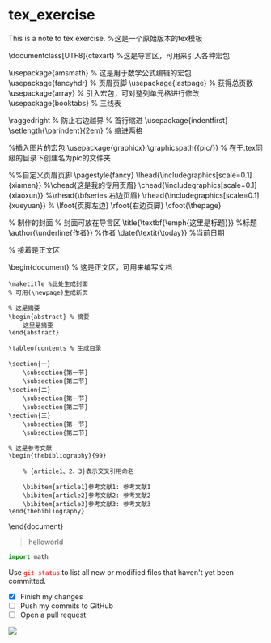 # tex_exercise
This is a note to tex exercise.
%这是一个原始版本的tex模板

\documentclass[UTF8]{ctexart}
%这是导言区，可用来引入各种宏包

\usepackage{amsmath} % 这是用于数学公式编辑的宏包
\usepackage{fancyhdr} % 页眉页脚
\usepackage{lastpage} % 获得总页数
\usepackage{array} % 引入宏包，可对整列单元格进行修改
\usepackage{booktabs} % 三线表

\raggedright % 防止右边越界
% 首行缩进
\usepackage{indentfirst}
\setlength{\parindent}{2em} % 缩进两格

%插入图片的宏包
\usepackage{graphicx}
\graphicspath{{pic/}} % 在于.tex同级的目录下创建名为pic的文件夹

%%自定义页眉页脚
\pagestyle{fancy}
\lhead{\includegraphics[scale=0.1]{xiamen}}
%\chead{这是我的专用页眉}
\chead{\includegraphics[scale=0.1]{xiaoxun}}
%\rhead{\bfseries 右边页眉}
\rhead{\includegraphics[scale=0.1]{xueyuan}}
% \lfoot{页脚左边} \rfoot{右边页脚}
\cfoot{\thepage}

% 制作的封面
% 封面可放在导言区
\title{\textbf{\emph{这里是标题}}} %标题
\author{\underline{作者}} %作者
\date{\textit{\today}} %当前日期

% 接着是正文区

\begin{document}
	% 这是正文区，可用来编写文档
	
	\maketitle %此处生成封面
	% 可用(\newpage)生成新页
	
	% 这是摘要
	\begin{abstract} % 摘要
		这里是摘要
	\end{abstract}

	\tableofcontents % 生成目录
	
	\section{一}
		\subsection{第一节}
		\subsection{第二节}
	\section{二}
		\subsection{第一节}
		\subsection{第二节}
	\section{三}
		\subsection{第一节}
		\subsection{第二节}
	
	% 这是参考文献
	\begin{thebibliography}{99}
		
		% {article1、2、3}表示交叉引用命名
		
		\bibitem{article1}参考文献1: 参考文献1
		\bibitem{article2}参考文献2: 参考文献2
		\bibitem{article3}参考文献3: 参考文献3
	\end{thebibliography}
	
	
\end{document}

> helloworld

```python
import math
```

Use <font color=red>`git status`</font> to list all new or modified files that haven't yet been committed.
- [x] Finish my changes
- [ ] Push my commits to GitHub
- [ ] Open a pull request

<img src="http://latex.codecogs.com/gif.latex?\int_{a}^{b}f(x)=F(b)-F(a)" />
